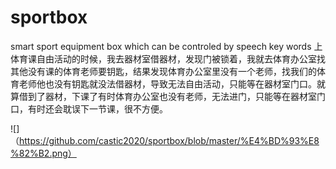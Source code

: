 # sportbox
smart sport equipment box which can be controled by speech key words 
上体育课自由活动的时候，我去器材室借器材，发现门被锁着，我就去体育办公室找其他没有课的体育老师要钥匙，结果发现体育办公室里没有一个老师，找我们的体育老师他也没有钥匙就没法借器材，导致无法自由活动，只能等在器材室门口。就算借到了器材，下课了有时体育办公室也没有老师，无法进门，只能等在器材室门口，有时还会耽误下一节课，很不方便。

![]（https://github.com/castic2020/sportbox/blob/master/%E4%BD%93%E8%82%B2.png）


